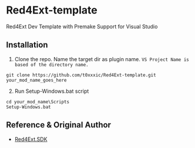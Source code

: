 # Red4Ext-template

Red4Ext Dev Template with Premake Support for Visual Studio
## Installation

1. Clone the repo. Name the target dir as plugin name. 
`VS Project Name is based of the directory name.`

```
git clone https://github.com/t0xxxic/Red4Ext-template.git your_mod_name_goes_here
```

2. Run Setup-Windows.bat script

```
cd your_mod_name\Scripts
Setup-Windows.bat
```
    
## Reference & Original Author

 - [Red4Ext.SDK](https://github.com/WopsS/RED4ext.SDK)
